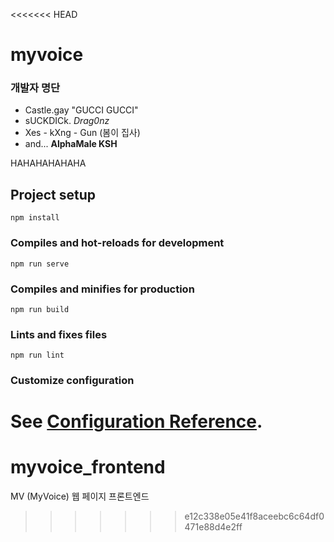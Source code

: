 <<<<<<< HEAD
# myvoice

### 개발자 명단
- Castle.gay "GUCCI GUCCI"
- sUCKDICk. *Drag0nz*
- Xes - kXng - Gun (봄이 집사)
- and...
**AlphaMale KSH**

HAHAHAHAHAHA

## Project setup
```
npm install
```

### Compiles and hot-reloads for development
```
npm run serve
```

### Compiles and minifies for production
```
npm run build
```

### Lints and fixes files
```
npm run lint
```

### Customize configuration
See [Configuration Reference](https://cli.vuejs.org/config/).
=======
# myvoice_frontend
MV (MyVoice) 웹 페이지 프론트엔드
>>>>>>> e12c338e05e41f8aceebc6c64df0471e88d4e2ff
